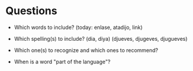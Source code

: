 # Questions

* Which words to include? (today: enlase, atadijo, link)
* Which spelling(s) to include? (dia, diya) (djueves, djugeves, djugueves)
* Which one(s) to recognize and which ones to recommend?

* When is a word "part of the language"?



